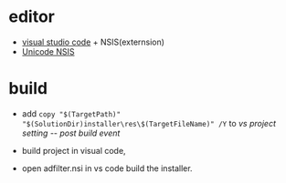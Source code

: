 editor
======
* [visual studio code](https://code.visualstudio.com) + NSIS(externsion)
* [Unicode NSIS](http://www.scratchpaper.com)

build
=====
* add `copy "$(TargetPath)" "$(SolutionDir)installer\res\$(TargetFileName)" /Y`
to *vs project setting* -- *post build event*

* build project in visual code,
* open adfilter.nsi in vs code build the installer.